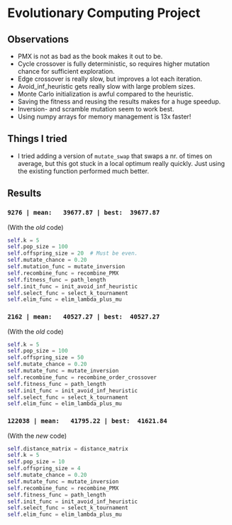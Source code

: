 # Evolutionary Computing Project

## Observations

- PMX is not as bad as the book makes it out to be.
- Cycle crossover is fully deterministic, so requires higher mutation chance for sufficient exploration.
- Edge crossover is really slow, but improves a lot each iteration.
- Avoid_inf_heuristic gets really slow with large problem sizes.
- Monte Carlo initialization is awful compared to the heuristic.
- Saving the fitness and reusing the results makes for a huge speedup.
- Inversion- and scramble mutation seem to work best.
- Using numpy arrays for memory management is 13x faster!

## Things I tried

- I tried adding a version of `mutate_swap` that swaps a nr. of times on average, but this got stuck in a local optimum
  really quickly. Just using the existing function performed much better.

## Results

### `9276 | mean:   39677.87 | best:  39677.87`

(With the _old_ code)

```python
self.k = 5
self.pop_size = 100
self.offspring_size = 20  # Must be even.
self.mutate_chance = 0.20
self.mutation_func = mutate_inversion
self.recombine_func = recombine_PMX
self.fitness_func = path_length
self.init_func = init_avoid_inf_heuristic
self.select_func = select_k_tournament
self.elim_func = elim_lambda_plus_mu
```

### `2162 | mean:   40527.27 | best:  40527.27`

(With the _old_ code)

```python
self.k = 5
self.pop_size = 100
self.offspring_size = 50
self.mutate_chance = 0.20
self.mutate_func = mutate_inversion
self.recombine_func = recombine_order_crossover
self.fitness_func = path_length
self.init_func = init_avoid_inf_heuristic
self.select_func = select_k_tournament
self.elim_func = elim_lambda_plus_mu
```

### `122038 | mean:   41795.22 | best:  41621.84`

(With the _new_ code)

```python
self.distance_matrix = distance_matrix
self.k = 5
self.pop_size = 10
self.offspring_size = 4
self.mutate_chance = 0.20
self.mutate_func = mutate_inversion
self.recombine_func = recombine_PMX
self.fitness_func = path_length
self.init_func = init_avoid_inf_heuristic
self.select_func = select_k_tournament
self.elim_func = elim_lambda_plus_mu
```